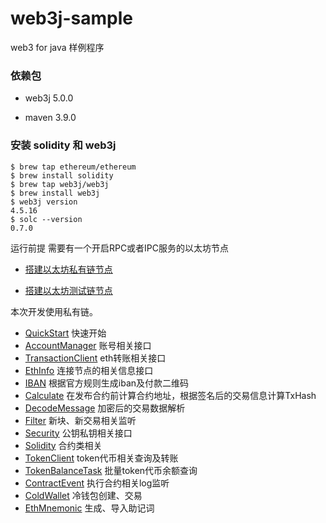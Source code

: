 # web3j-sample

web3 for java 样例程序

### 依赖包

* web3j 5.0.0

* maven 3.9.0

### 安装 solidity 和 web3j

```
$ brew tap ethereum/ethereum
$ brew install solidity
$ brew tap web3j/web3j
$ brew install web3j
$ web3j version
4.5.16
$ solc --version 
0.7.0
```

运行前提 需要有一个开启RPC或者IPC服务的以太坊节点

* [搭建以太坊私有链节点](https://simbahebinbo.github.io/posts/6d8a95bf/)

* [搭建以太坊测试链节点](https://simbahebinbo.github.io/posts/fad837cb/)

本次开发使用私有链。

- [QuickStart](https://github.com/simbahebinbo/web3j-sample/blob/master/src/main/java/com/github/lansheng228/QuickStart.java)
  快速开始
- [AccountManager](https://github.com/simbahebinbo/web3j-sample/blob/master/src/main/java/com/github/lansheng228/AccountManager.java)
  账号相关接口
- [TransactionClient](https://github.com/simbahebinbo/web3j-sample/blob/master/src/main/java/com/github/lansheng228/TransactionClient.java)
  eth转账相关接口
- [EthInfo](https://github.com/simbahebinbo/web3j-sample/blob/master/src/main/java/com/github/lansheng228/EthInfo.java)
  连接节点的相关信息接口
- [IBAN](https://github.com/simbahebinbo/web3j-sample/blob/master/src/main/java/com/github/lansheng228/IBAN.java)
  根据官方规则生成iban及付款二维码
- [Calculate](https://github.com/simbahebinbo/web3j-sample/blob/master/src/main/java/com/github/lansheng228/Calculate.java)
  在发布合约前计算合约地址，根据签名后的交易信息计算TxHash
- [DecodeMessage](https://github.com/simbahebinbo/web3j-sample/blob/master/src/main/java/com/github/lansheng228/DecodeMessage.java)
  加密后的交易数据解析
- [Filter](https://github.com/simbahebinbo/web3j-sample/blob/master/src/main/java/com/github/lansheng228/Filter.java)
  新块、新交易相关监听
- [Security](https://github.com/simbahebinbo/web3j-sample/blob/master/src/main/java/com/github/lansheng228/Security.java)
  公钥私钥相关接口
- [Solidity](https://github.com/simbahebinbo/web3j-sample/tree/master/src/main/java/com/github/lansheng228/sol) 合约类相关
- [TokenClient](https://github.com/simbahebinbo/web3j-sample/blob/master/src/main/java/com/github/lansheng228/TokenClient.java)
  token代币相关查询及转账
- [TokenBalanceTask](https://github.com/simbahebinbo/web3j-sample/blob/master/src/main/java/com/github/lansheng228/TokenBalanceTask.java)
  批量token代币余额查询
- [ContractEvent](https://github.com/simbahebinbo/web3j-sample/blob/master/src/main/java/com/github/lansheng228/ContractEvent.java)
  执行合约相关log监听
- [ColdWallet](https://github.com/simbahebinbo/web3j-sample/blob/master/src/main/java/com/github/lansheng228/ColdWallet.java)
  冷钱包创建、交易
- [EthMnemonic](https://github.com/simbahebinbo/web3j-sample/blob/master/src/main/java/com/github/lansheng228/EthMnemonic.java)
  生成、导入助记词

